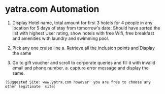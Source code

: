 # yatra.com Automation 

1. Display Hotel name, total amount for first 3 hotels for 4 people in any location for 5 days of stay from tomorrow's date; Should have sorted the list with highest User rating, show hotels with free Wifi, free breakfast and amenities with laundry and swimming pool.

2. Pick any one cruise line 
	a. Retrieve all the Inclusion points and Display the same

3. Go to gift voucher and scroll to corporate queries and fill it with invalid email and phone number.
	a. capture error message and display the same.

```
(Suggested Site: www.yatra.com however  you are free to choose any other legitimate  site)
```
